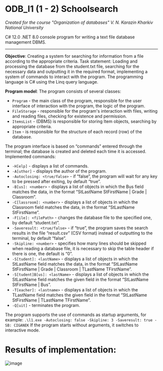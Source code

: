 # ODB_l1 (1 - 2) Schoolsearch
_Created for the course "Organization of databases" V. N. Karazin Kharkiv National University_

C# 12.0 .NET 8.0  console program for writing a text file database management DBMS.
___

__Objective__: Creating a system for searching for information from a file according to the appropriate criteria.
Task statement: Loading and processing the database from the student.txt file, searching for the necessary data and outputting it in the required format, implementing a system of commands to interact with the program. The programming language is C# using the Linq query language.

__Program model__:
The program consists of several classes:
- `Program` - the main class of the program, responsible for the user interface of interaction with the program, the logic of the program.
- `FileStorage` - responsible for the program's interaction with files, writing and reading files, checking for existence and permission.
- `ItemsList` - (DBMS) is responsible for storing Item objects, searching by appropriate criteria.
- `Item` - is responsible for the structure of each record (row) of the database.

The program interface is based on “commands” entered through the terminal; the database is created and deleted each time it is accessed.
Implemented commands:
- `-H[elp]` - displays a list of commands.
- `-A[uthor]` - displays the author of the program.
- `-Autoclosing: <true/false>` - if “false”, the program will wait for any key to be pressed after exiting, by default “true”.
- `-B[us]: <number>` - displays a list of objects in which the Bus field matches the data, in the format “StLastName StFirstName | Grade | Classroom”.
- `-C[lassroom]: <number>` - displays a list of objects in which the Classroom field matches the data, in the format “StLastName StFirstName”.
- `-F[ile]: <filePath>` - changes the database file to the specified one, by default “student.txt”.
- `-Saveresult: <true/false>` - if “true”, the program saves the search results in the file “result.csv” (CSV format) instead of outputting to the terminal, by default “false”.
- `-Skipline: <number>` - specifies how many lines should be skipped when reading a database file, it is necessary to skip the table header if there is one, the default is “0”.
- `-S[tudent]: <lastName>` - displays a list of objects in which the StLastName field matches the data, in the format “StLastName StFirstName | Grade | Classroom | TLastName TFirstName”.
- `-S[tudent]B[us]: <lastName>` - displays a list of objects in which the StLastName field matches the given field in the format “StLastName StFirstName | Bus”.
- `-T[eacher]: <lastname>` - displays a list of objects in which the TLastName field matches the given field in the format “StLastName StFirstName | TLastName TFirstName”.
- `-Q[uit]` - terminates the program.

The program supports the use of commands as startup arguments, for example:
`.\l1.exe -Autoclosing: false -Skipline: 3 -Saveresult: true -SB: CIGANEK`
If the program starts without arguments, it switches to interactive mode.

# Results of implementation:
![image](https://github.com/user-attachments/assets/e73f8d4d-018c-47c3-bcd8-25741ae83026)


